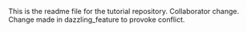 This is the readme file for the tutorial repository.
Collaborator change.
Change made in dazzling_feature to provoke conflict.
